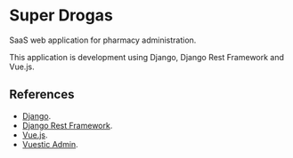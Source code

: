 # Super Drogas

SaaS web application for pharmacy administration.

This application is development using Django, Django Rest Framework and Vue.js.

## References

- [Django](https://github.com/django/django).
- [Django Rest Framework](https://github.com/encode/django-rest-framework).
- [Vue.js](https://github.com/vuejs/vue).
- [Vuestic Admin](https://github.com/epicmaxco/vuestic-admin).
